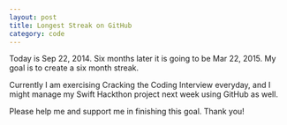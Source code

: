 ```yaml
---
layout: post
title: Longest Streak on GitHub
category: code
---
```


Today is Sep 22, 2014. Six months later it is going to be Mar 22, 2015. My goal is to create a six month streak.

Currently I am exercising Cracking the Coding Interview everyday, and I might manage my Swift Hackthon project next week using GitHub as well.

Please help me and support me in finishing this goal. Thank you!